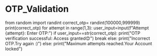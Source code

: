 # OTP_Validation
from random import randint
correct_otp= randint(100000,999999)
print(correct_otp)
for attempt in range(1,3):
    user_input=input(f"Attempt {attempt}: Enter OTP:")
    if user_input==str(correct_otp):
        print("OTP verification successful: Access granted😊")
        break
    else:
        print("Incorrect OTP.Try again :)")
else:
    print("Maximum attempts reached.Your Account locked")
